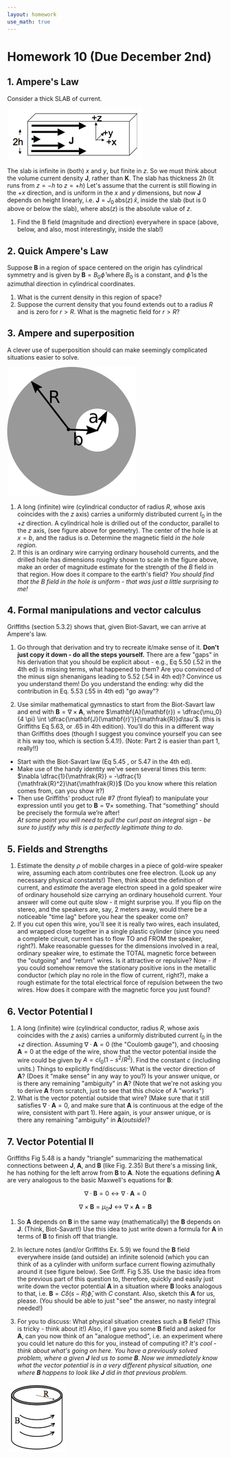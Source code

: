 ```yaml
---
layout: homework
use_math: true
---
```


# Homework 10 (Due December 2nd)

## 1. Ampere's Law

Consider a thick SLAB of current.

![Thick Slab](./images/hw10/thick_slab.png)

The slab is infinite in (both) $x$ and $y$, but finite in $z$. So we must think about the volume current density $\mathbf{J}$, rather than $\mathbf{K}$. The slab has thickness $2h$ (It runs from $z=-h$ to $z=+h$) Let's assume that the current is still flowing in the $+x$ direction, and is uniform in the $x$ and $y$ dimensions, but now $\mathbf{J}$ depends on height linearly, i.e. $\mathbf{J} = J_0\,\mathrm{abs}(z)\,\hat{x}$, inside the slab (but is 0 above or below the slab), where $\mathrm{abs}(z)$ is the absolute value of $z$.

1. Find the B field (magnitude and direction) everywhere in space (above, below, and also, most interestingly, inside the slab!)

## 2. Quick Ampere's Law

Suppose $\mathbf{B}$ in a region of space centered on the origin has cylindrical symmetry and is given by $\mathbf{B} = B_0\hat{\phi}$ where $B_0$ is a constant, and $\hat{\phi}$ is the azimuthal direction in cylindrical coordinates.

1. What is the current density in this region of space?
2. Suppose the current density that you found extends out to a radius $R$ and is zero for $r > R$.  What is the magnetic field for $r > R$?

## 3. Ampere and superposition
A clever use of superposition should can make seemingly complicated situations easier to solve.

![Wire with Hole](./images/hw10/wire_w_hole.png)


1. A long (infinite) wire (cylindrical conductor of radius $R$, whose axis coincides with the $z$ axis) carries a uniformly distributed current $I_0$ in the $+z$ direction. A cylindrical hole is drilled out of the conductor, parallel to the $z$ axis, (see figure above for geometry). The center of the hole is at $x = b$, and the radius is $a$.  Determine the magnetic field *in the hole region.*
2. If this is an ordinary wire carrying ordinary household currents, and the drilled hole has dimensions roughly shown to scale in the figure above, make an order of magnitude estimate for the strength of the $B$ field in that region. How does it compare to the earth's field?   *You should find that the B field in the hole is uniform - that was just a little surprising to me!*


## 4. Formal manipulations and vector calculus

Griffiths (section 5.3.2) shows that, given Biot-Savart, we can arrive at Ampere's law.

1. Go through that derivation and try to recreate it/make sense of it. **Don't just copy it down - do all the steps yourself.** There are a few "gaps" in his derivation that you should be explicit about - e.g., Eq 5.50 (.52 in the 4th ed) is missing terms, what happened to them? Are you convinced of the minus sign shenanigans leading to 5.52 (.54 in 4th ed)? Convince us you understand them! Do you understand the ending: why did the contribution in Eq. 5.53 (.55 in 4th ed) "go away"?

2. Use similar mathematical gymnastics to start from the Biot-Savart law and end with $\mathbf{B} = \nabla \times \mathbf{A}$, where
$\mathbf{A}(\mathbf{r}) = \dfrac{\mu_0}{4 \pi} \int \dfrac{\mathbf{J}(\mathbf{r}')}{\mathfrak{R}}d\tau'$. (this is Griffiths Eq 5.63, or .65 in 4th edition). You’ll do this in a different way than Griffiths does (though I suggest you convince yourself you can see it his way too, which is section 5.4.1!). (Note: Part 2 is easier than part 1, really!!)
- Start with the Biot-Savart law (Eq 5.45 , or 5.47 in the 4th ed).
- Make use  of the handy identity we've seen several times this term: $\nabla \dfrac{1}{\mathfrak{R}} = -\dfrac{1}{\mathfrak{R}^2}\hat{\mathfrak{R}}$  (Do you know where this relation comes from, can you show it?)  
- Then use Griffiths' product rule #7 (front flyleaf) to manipulate your expression until you get to $\mathbf{B} = \nabla \times$ something. That “something” should be precisely the formula we’re after!  
*At some point you will need to pull the curl past an integral sign - be sure to justify why this is a perfectly legitimate thing to do.*

## 5. Fields and Strengths
1. Estimate the density $\rho$ of mobile charges in a piece of gold-wire speaker wire, assuming each atom contributes one free electron. (Look up any necessary physical constants!) Then, think about the definition of current, and *estimate* the average electron speed in a gold speaker wire of ordinary household size carrying an ordinary household current.  Your answer will come out quite slow - it might surprise you. If you flip on the stereo, and the speakers are, say, 2 meters away, would there be a noticeable "time lag" before you hear the speaker come on?
2. If you cut open this wire, you'll see it is really two wires, each insulated, and wrapped close together in a single plastic cylinder (since you need a complete circuit, current has to flow TO and FROM the speaker, right?). Make reasonable guesses for the dimensions involved in a real, ordinary speaker wire, to estimate the TOTAL magnetic force between the "outgoing" and "return" wires. Is it attractive or repulsive? Now - if you could somehow remove the stationary positive ions in the metallic conductor (which play no role in the flow of current, right?), make a rough estimate for the total electrical force of repulsion between the two wires. How does it compare with the magnetic force you just found?

## 6. Vector Potential I
1. A long (infinite) wire (cylindrical conductor, radius $R$, whose axis coincides with the $z$ axis) carries a uniformly distributed current $I_0$ in the $+z$ direction. Assuming $\nabla \cdot \mathbf{A} = 0$ (the "Coulomb gauge"), and choosing $\mathbf{A}=0$ at the edge of the wire, show that the vector potential inside the wire could be given by $A= c I_0(1-s^2/R^2)$.  Find the constant $c$ (including units.) Things to explicitly find/discuss: What is the vector direction of $\mathbf{A}$? (Does it "make sense" in any way to you?)  Is your answer unique, or is there any remaining "ambiguity" in $\mathbf{A}$? (Note that we're not asking you to derive $\mathbf{A}$ from scratch, just to see that this choice of A "works")
2. What is the vector potential outside that wire? (Make sure that it still satisfies $\nabla \cdot \mathbf{A} = 0$, and make sure that $\mathbf{A}$ is continuous at the edge of the wire, consistent with part 1).  Here again, is your answer unique, or is there any remaining "ambiguity" in $\mathbf{A}(outside)$?

## 7. Vector Potential II
Griffiths Fig 5.48 is a handy "triangle" summarizing the mathematical connections between $\mathbf{J}$, $\mathbf{A}$, and $\mathbf{B}$ (like Fig. 2.35) But there's a missing link, he has nothing for the left arrow from $\mathbf{B}$ to $\mathbf{A}$. Note the equations defining $\mathbf{A}$ are very analogous to the basic Maxwell's equations for $\mathbf{B}$:

$$\nabla \cdot \mathbf{B} = 0 \leftrightarrow \nabla \cdot \mathbf{A} = 0$$

$$\nabla \times \mathbf{B} = \mu_0\mathbf{J} \leftrightarrow \nabla \times \mathbf{A} = \mathbf{B}$$

1. So $\mathbf{A}$ depends on $\mathbf{B}$ in the same way (mathematically) the $\mathbf{B}$ depends on $\mathbf{J}$. (Think, Biot-Savart!) Use this idea to just write down a formula for $\mathbf{A}$ in terms of $\mathbf{B}$ to finish off that triangle.

2. In lecture notes (and/or Griffiths Ex. 5.9) we found the $\mathbf{B}$ field everywhere inside (and outside) an infinite solenoid (which you can think of as a cylinder with uniform surface current flowing azimuthally around it (see figure below). See Griff. Fig 5.35. Use the basic idea from the previous part of this question to, therefore, quickly and easily just write down the vector potential $\mathbf{A}$ in a situation where $\mathbf{B}$ looks analogous to that, i.e. $\mathbf{B} = C\delta(s-R)\hat{\phi}$, with $C$ constant. Also, sketch this $\mathbf{A}$ for us, please.  (You should be able to just "see" the answer, no nasty integral needed!)  
3. For you to discuss: What physical situation creates such a $\mathbf{B}$ field? (This is tricky - think about it!) Also, if I gave you some $\mathbf{B}$ field and asked for $\mathbf{A}$, can you now think of an "analogue method", i.e. an experiment where you could let nature do this for you, instead of computing it?
*It's cool - think about what's going on here. You have a previously solved problem, where a given $\mathbf{J}$ led us to some $\mathbf{B}$. Now we immediately know what the vector potential is in a very different physical situation, one where $\mathbf{B}$ happens to look like $\mathbf{J}$ did in that previous problem.*

![Circulating B](./images/hw10/b_circulate.png)
